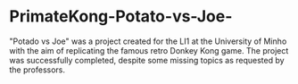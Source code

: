 # PrimateKong-Potato-vs-Joe-
"Potado vs Joe" was a project created for the LI1 at the University of Minho with the aim of replicating the famous retro Donkey Kong game. The project was successfully completed, despite some missing topics as requested by the professors.
